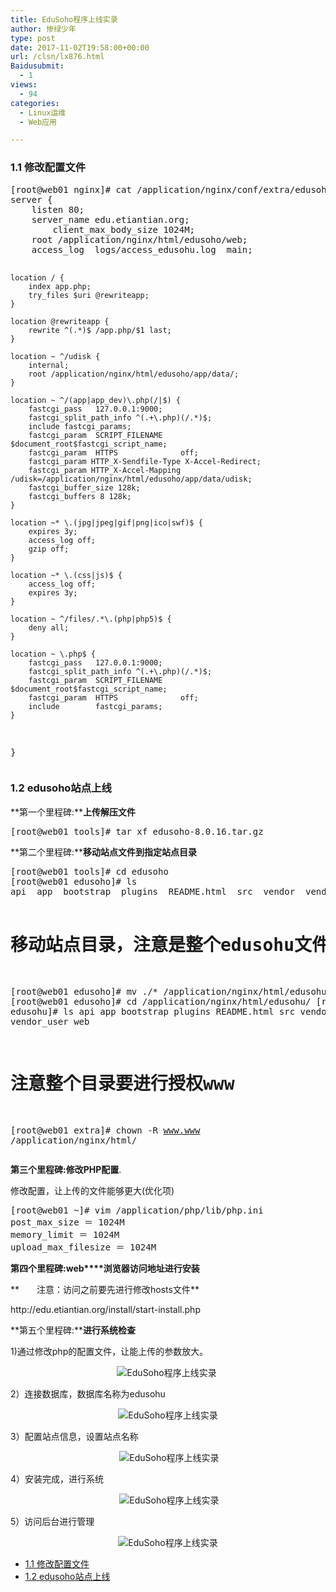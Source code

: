 ```yaml
---
title: EduSoho程序上线实录
author: 惨绿少年
type: post
date: 2017-11-02T19:58:00+00:00
url: /clsn/lx876.html
Baidusubmit:
  - 1
views:
  - 94
categories:
  - Linux运维
  - Web应用

---
```

### <span id="11">1.1 修改配置文件</span>

<div class="cnblogs_Highlighter">
  <pre class="brush:bash;gutter:true;">[root@web01 nginx]# cat /application/nginx/conf/extra/edusoho.conf 
server {
	listen 80;
	server_name edu.etiantian.org;<br />        client_max_body_size&nbsp;1024M;&nbsp;
	root /application/nginx/html/edusoho/web;
	access_log  logs/access_edusohu.log  main;
	
	location / {
		index app.php;
		try_files $uri @rewriteapp;
	}

	location @rewriteapp {
		rewrite ^(.*)$ /app.php/$1 last;
	}

	location ~ ^/udisk {
		internal;
		root /application/nginx/html/edusoho/app/data/;
	}

	location ~ ^/(app|app_dev)\.php(/|$) {
		fastcgi_pass   127.0.0.1:9000;
		fastcgi_split_path_info ^(.+\.php)(/.*)$;
		include fastcgi_params;
		fastcgi_param  SCRIPT_FILENAME    $document_root$fastcgi_script_name;
		fastcgi_param  HTTPS              off;
		fastcgi_param HTTP_X-Sendfile-Type X-Accel-Redirect;
		fastcgi_param HTTP_X-Accel-Mapping /udisk=/application/nginx/html/edusoho/app/data/udisk;
		fastcgi_buffer_size 128k;
		fastcgi_buffers 8 128k;
	}

	location ~* \.(jpg|jpeg|gif|png|ico|swf)$ {
		expires 3y;
		access_log off;
		gzip off;
	}

	location ~* \.(css|js)$ {
		access_log off;
		expires 3y;
	}

	location ~ ^/files/.*\.(php|php5)$ {
		deny all;
	}

	location ~ \.php$ {
		fastcgi_pass   127.0.0.1:9000;
		fastcgi_split_path_info ^(.+\.php)(/.*)$;
		fastcgi_param  SCRIPT_FILENAME    $document_root$fastcgi_script_name;
		fastcgi_param  HTTPS              off;
		include        fastcgi_params;
	}
}</pre>
</div>

### <span id="12_edusoho">1.2 edusoho站点上线</span>

**第一个里程碑:****上传解压文件**

<div>
  <div class="cnblogs_Highlighter">
    <pre class="brush:csharp;gutter:true;">[root@web01 tools]# tar xf edusoho-8.0.16.tar.gz</pre>
  </div>
</div>

**第二个里程碑:****移动站点文件到指定站点目录**

<div>
  <div class="cnblogs_Highlighter">
    <pre class="brush:csharp;gutter:true;">[root@web01 tools]# cd edusoho
[root@web01 edusoho]# ls
api  app  bootstrap  plugins  README.html  src  vendor  vendor_user  web

# 移动站点目录，注意是整个edusohu文件夹下的所有文件
[root@web01 edusoho]# mv ./* /application/nginx/html/edusohu/
[root@web01 edusoho]# cd /application/nginx/html/edusohu/
[root@web01 edusohu]# ls
api  app  bootstrap  plugins  README.html  src  vendor  vendor_user  web

# 注意整个目录要进行授权www
[root@web01 extra]# chown  -R www.www /application/nginx/html/</pre>
  </div>
</div>

**第三个里程碑:****修改PHP****配置**.

修改配置，让上传的文件能够更大(优化项)

<div>
  <div class="cnblogs_Highlighter">
    <pre class="brush:csharp;gutter:true;">[root@web01 ~]# vim /application/php/lib/php.ini
post_max_size ＝ 1024M
memory_limit ＝ 1024M
upload_max_filesize ＝ 1024M</pre>
  </div>
</div>

**第四个里程碑:web****浏览器访问地址进行安装**

**　　注意：访问之前要先进行修改hosts文件**

<div>
  <p class="a0">
    http://edu.etiantian.org/install/start-install.php
  </p>
</div>

**第五个里程碑:****进行系统检查**

1)通过修改php的配置文件，让能上传的参数放大。&nbsp;

<p style="text-align: center;">
  <img data-original="https://clsn.io/wp-content/uploads/2018/03/1190037-20171103115121138-1962248341.png" src="/wp-content/themes/clsn-003/img/blank.gif" alt="EduSoho程序上线实录" alt="" />&nbsp;
</p>

2）连接数据库，数据库名称为edusohu

<p style="text-align: center;">
  <img data-original="https://clsn.io/wp-content/uploads/2018/03/1190037-20171103115233701-1680735708.png" src="/wp-content/themes/clsn-003/img/blank.gif" alt="EduSoho程序上线实录" alt="" />
</p>

3）配置站点信息，设置站点名称

<p style="text-align: center;">
  &nbsp;<img data-original="https://clsn.io/wp-content/uploads/2018/03/1190037-20171103115248451-1823908125.png" src="/wp-content/themes/clsn-003/img/blank.gif" alt="EduSoho程序上线实录" alt="" />
</p>

4）安装完成，进行系统

<p style="text-align: center;" align="center">
  &nbsp;<img data-original="https://clsn.io/wp-content/uploads/2018/03/1190037-20171103115311138-1514262552.png" src="/wp-content/themes/clsn-003/img/blank.gif" alt="EduSoho程序上线实录" alt="" />
</p>

5）访问后台进行管理

<p style="text-align: center;" align="center">
  <img data-original="https://clsn.io/wp-content/uploads/2018/03/1190037-20171103115340560-396441711.png" src="/wp-content/themes/clsn-003/img/blank.gif" alt="EduSoho程序上线实录" alt="" />
</p>

<div id="toc_container" class="toc_white have_bullets">
  <ul class="toc_list">
    <li>
      <a href="#11">1.1 修改配置文件</a>
    </li>
    <li>
      <a href="#12_edusoho">1.2 edusoho站点上线</a>
    </li>
  </ul>
</div>